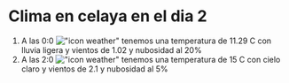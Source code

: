 # Clima en celaya en el dia 2

1. A las 0:0 !["icon weather"](http://openweathermap.org/img/w/10n.png) tenemos una temperatura de 11.29 C con lluvia ligera y  vientos de 1.02 y nubosidad al 20%
1. A las 2:0 !["icon weather"](http://openweathermap.org/img/w/02n.png) tenemos una temperatura de 15 C con cielo claro y  vientos de 2.1 y nubosidad al 5%
